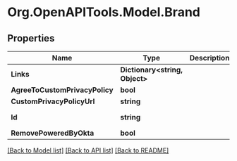 # Org.OpenAPITools.Model.Brand

## Properties

Name | Type | Description | Notes
------------ | ------------- | ------------- | -------------
**Links** | **Dictionary&lt;string, Object&gt;** |  | [optional] [readonly] 
**AgreeToCustomPrivacyPolicy** | **bool** |  | [optional] 
**CustomPrivacyPolicyUrl** | **string** |  | [optional] 
**Id** | **string** |  | [optional] [readonly] 
**RemovePoweredByOkta** | **bool** |  | [optional] 

[[Back to Model list]](../README.md#documentation-for-models) [[Back to API list]](../README.md#documentation-for-api-endpoints) [[Back to README]](../README.md)

